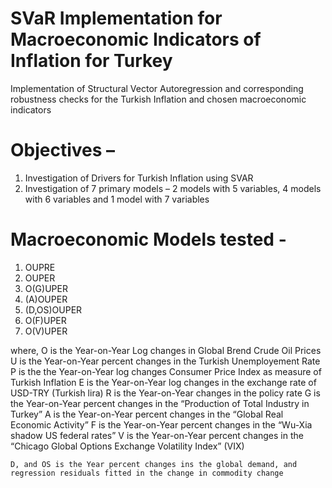 # SVaR Implementation for Macroeconomic Indicators of Inflation for Turkey
 Implementation of Structural Vector Autoregression and corresponding robustness checks for the Turkish Inflation and chosen macroeconomic indicators
 
# Objectives – 
1.	Investigation of Drivers for Turkish Inflation using SVAR
2.	Investigation of 7 primary models – 2 models with 5 variables, 4 models with 6 variables and 1 model with 7 variables
	
# Macroeconomic Models tested - 
1. OUPRE
2. OUPER
3. O(G)UPER
4. (A)OUPER
5. (D,OS)OUPER
6. O(F)UPER
7. O(V)UPER

where, 
	O is the Year-on-Year Log changes in Global Brend Crude Oil Prices
	U is the Year-on-Year percent changes in the Turkish Unemployement Rate
	P is the the Year-on-Year log changes Consumer Price Index as measure of Turkish Inflation
	E is the Year-on-Year log changes in the exchange rate of USD-TRY (Turkish lira)
	R is the Year-on-Year changes in the policy rate
	G is the Year-on-Year percent changes in the “Production of Total Industry in Turkey”
	A is the Year-on-Year percent changes in the “Global Real Economic Activity”
	F is the Year-on-Year percent changes in the “Wu-Xia shadow US federal rates”
	V is the Year-on-Year percent changes in the “Chicago Global Options Exchange Volatility Index” (VIX)

	D, and OS is the Year percent changes ins the global demand, and regression residuals fitted in the change in commodity change
 
 

